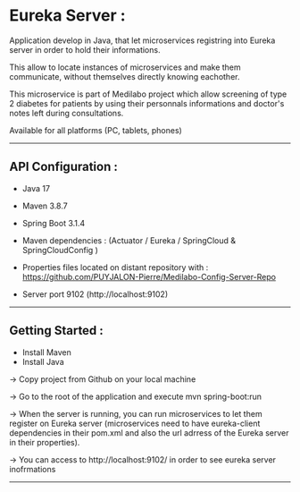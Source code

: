 
# Eureka Server :

Application develop in Java, that let microservices registring into Eureka server in order to hold their informations.

This allow to locate instances of microservices and make them communicate, without themselves directly knowing eachother.


This microservice is part of Medilabo project which allow screening of type 2 diabetes for patients by using their personnals informations and doctor's notes left during consultations.

Available for all platforms (PC, tablets, phones)

-------------------------------------------------------------------------------------------------------------------------------------

## API Configuration :

- Java 17 
- Maven 3.8.7 
- Spring Boot 3.1.4
- Maven dependencies : (Actuator / Eureka / SpringCloud & SpringCloudConfig )

- Properties files located on distant repository with : https://github.com/PUYJALON-Pierre/Medilabo-Config-Server-Repo

- Server port 9102 (http://localhost:9102)


-------------------------------------------------------------------------------------------------------------------------------------

## Getting Started :

- Install Maven
- Install Java

-> Copy project from Github on your local machine

-> Go to the root of the application and execute mvn spring-boot:run

-> When the server is running, you can run microservices to let them register on Eureka server (microservices need to have eureka-client dependencies in their pom.xml and also the url adrress of the Eureka server in their properties).

-> You can access to http://localhost:9102/ in order to see eureka server inofrmations


-------------------------------------------------------------------------------------------------------------------------------------




